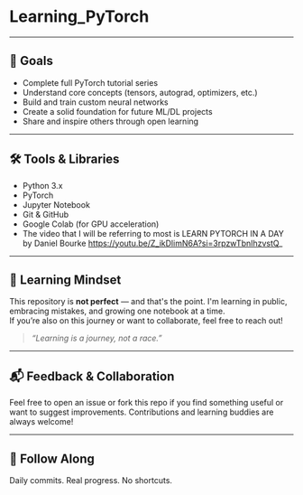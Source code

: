 # Learning_PyTorch



---

## 🎯 Goals

- Complete full PyTorch tutorial series  
- Understand core concepts (tensors, autograd, optimizers, etc.)  
- Build and train custom neural networks  
- Create a solid foundation for future ML/DL projects  
- Share and inspire others through open learning

---

## 🛠️ Tools & Libraries

- Python 3.x 
- PyTorch  
- Jupyter Notebook  
- Git & GitHub  
- Google Colab (for GPU acceleration)
- The video that I will be referring to most is
LEARN PYTORCH IN A DAY by Daniel Bourke
https://youtu.be/Z_ikDlimN6A?si=3rpzwTbnIhzvstQ_
---

## 🌱 Learning Mindset

This repository is **not perfect** — and that's the point. I'm learning in public, embracing mistakes, and growing one notebook at a time.  
If you’re also on this journey or want to collaborate, feel free to reach out!

> _“Learning is a journey, not a race.”_

---

## 📬 Feedback & Collaboration

Feel free to open an issue or fork this repo if you find something useful or want to suggest improvements. Contributions and learning buddies are always welcome!

---

## 🧭 Follow Along

 Daily commits. Real progress. No shortcuts.

